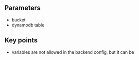 ## Parameters
- bucket
- dynamodb table 

## Key points 

- variables are not allowed in the backend config, but it can be